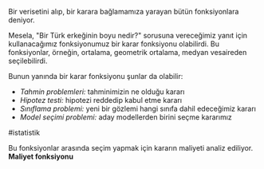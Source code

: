 Bir verisetini alıp, bir karara bağlamamıza yarayan bütün fonksiyonlara deniyor.

Mesela, "Bir Türk erkeğinin boyu nedir?" sorusuna vereceğimiz yanıt için kullanacağımız fonksiyonumuz bir karar fonksiyonu olabilirdi. Bu fonksiyonlar, örneğin, ortalama, geometrik ortalama, medyan vesaireden seçilebilirdi.

Bunun yanında bir karar fonksiyonu şunlar da olabilir:

-   _Tahmin problemleri:_ tahminimizin ne olduğu kararı
-   _Hipotez testi:_ hipotezi reddedip kabul etme kararı
-   _Sınıflama problemi:_ yeni bir gözlemi hangi sınıfa dahil edeceğimiz kararı
-   _Model seçimi problemi:_ aday modellerden birini seçme kararımız

#istatistik 

Bu fonksiyonlar arasında seçim yapmak için kararın maliyeti analiz ediliyor. **Maliyet fonksiyonu**